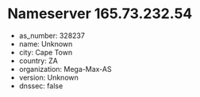 # Nameserver 165.73.232.54

* as_number: 328237
* name: Unknown
* city: Cape Town
* country: ZA
* organization: Mega-Max-AS
* version: Unknown
* dnssec: false
